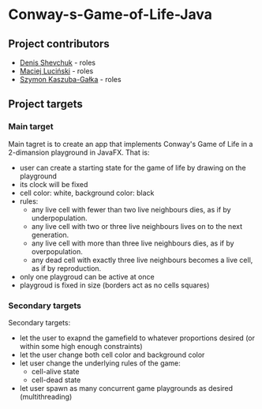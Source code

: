 # Conway-s-Game-of-Life-Java

## Project contributors

- [Denis Shevchuk](https://github.com/WashingtonD) - roles
- [Maciej Luciński](https://github.com/Vyvr) - roles
- [Szymon Kaszuba-Gałka](https://github.com/Szymonexis) - roles

## Project targets

### Main target

Main tagret is to create an app that implements Conway's Game of Life in a 2-dimansion playground in JavaFX. That is:
- user can create a starting state for the game of life by drawing on the playground
- its clock will be fixed
- cell color: white, background color: black
- rules:
  - any live cell with fewer than two live neighbours dies, as if by underpopulation.
  - any live cell with two or three live neighbours lives on to the next generation.
  - any live cell with more than three live neighbours dies, as if by overpopulation.
  - any dead cell with exactly three live neighbours becomes a live cell, as if by reproduction.
- only one playgroud can be active at once
- playgroud is fixed in size (borders act as no cells squares)

### Secondary targets

Secondary targets:
- let the user to exapnd the gamefield to whatever proportions desired (or within some high enough constraints)
- let the user change both cell color and background color
- let user change the underlying rules of the game:
  - cell-alive state
  - cell-dead state
- let user spawn as many concurrent game playgrounds as desired (multithreading)
